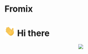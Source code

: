 # Fromix
# <img src="wave.gif" width="35"/> Hi there 

<div id="header" align="center" style="border-radius: 50">
  <img src="giphy.gif" width="200" />
</div>


